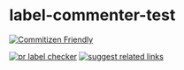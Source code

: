 # label-commenter-test

[![Commitizen Friendly](https://img.shields.io/badge/commitizen-friendly-brightgreen.svg)](http://commitizen.github.io/cz-cli/)

[![pr label checker](https://github.com/0-vortex/label-commenter-test/actions/workflows/pr-label-checker.yml/badge.svg)](https://github.com/0-vortex/label-commenter-test/actions/workflows/pr-label-checker.yml)
[![suggest related links](https://github.com/0-vortex/label-commenter-test/actions/workflows/suggest-related-links.yml/badge.svg)](https://github.com/0-vortex/label-commenter-test/actions/workflows/suggest-related-links.yml)
